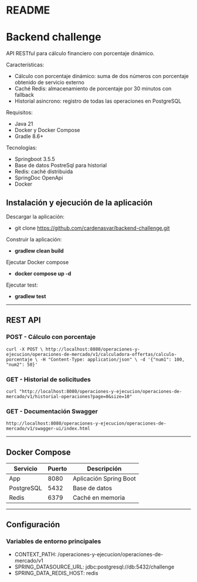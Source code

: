 # README #
# Backend challenge #

API RESTful para cálculo financiero con porcentaje dinámico.

Características:
* Cálculo con porcentaje dinámico: suma de dos números con porcentaje obtenido de servicio externo
* Caché Redis: almacenamiento de porcentaje por 30 minutos con fallback
* Historial asincrono: registro de todas las operaciones en PostgreSQL

Requisitos:
* Java 21
* Docker y Docker Compose 
* Gradle 8.6+

Tecnologías:
* Springboot 3.5.5
* Base de datos PostreSql para historial
* Redis: caché distribuida
* SpringDoc OpenApi
* Docker

## Instalación y ejecución de la aplicación ##

Descargar la aplicación:
* git clone https://github.com/cardenasvar/backend-challenge.git

Construir la aplicación:
* **gradlew clean build**

Ejecutar Docker compose
* **docker compose up -d**

Ejecutar test:
* **gradlew test**

***

## REST API 

### POST - Cálculo con porcentaje

`curl -X POST \
  http://localhost:8080/operaciones-y-ejecucion/operaciones-de-mercado/v1/calculadora-offertas/calculo-porcentaje \
  -H "Content-Type: application/json" \
  -d '{"num1": 100, "num2": 50}'`

### GET - Historial de solicitudes 

`curl "http://localhost:8080/operaciones-y-ejecucion/operaciones-de-mercado/v1/historial-operaciones?page=0&size=10"`

### GET - Documentación Swagger

`http://localhost:8080/operaciones-y-ejecucion/operaciones-de-mercado/v1/swagger-ui/index.html`

***

## Docker Compose 

| Servicio   | Puerto | Descripción            |
|------------|--------|------------------------|
| App        | 8080   | Aplicación Spring Boot |
| PostgreSQL | 5432   | Base de datos          |
| Redis      | 6379   | Caché en memoria       |

***

## Configuración

### Variables de entorno principales

* CONTEXT_PATH: /operaciones-y-ejecucion/operaciones-de-mercado/v1
* SPRING_DATASOURCE_URL: jdbc:postgresql://db:5432/challenge
* SPRING_DATA_REDIS_HOST: redis